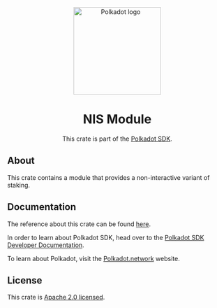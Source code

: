 <div align="center">

<img src="https://raw.githubusercontent.com/paritytech/polkadot-sdk/rzadp/readmes/docs/images/Polkadot_Logo_Horizontal_Pink_BlackOnWhite.png" alt="Polkadot logo" width="200">

# NIS Module

This crate is part of the [Polkadot SDK](https://github.com/paritytech/polkadot-sdk/).

</div>

## About

This crate contains a module that provides a non-interactive variant of staking.

## Documentation

The reference about this crate can be found [here](https://paritytech.github.io/polkadot-sdk/master/pallet_nis).

In order to learn about Polkadot SDK, head over to the [Polkadot SDK Developer Documentation](https://paritytech.github.io/polkadot-sdk/master/polkadot_sdk_docs/index.html).

To learn about Polkadot, visit the [Polkadot.network](https://polkadot.network/) website.

## License

This crate is [Apache 2.0 licensed](https://spdx.org/licenses/Apache-2.0.html).
